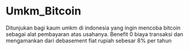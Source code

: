 # Umkm_Bitcoin
Ditunjukan bagi kaum umkm di indonesia yang ingin mencoba bitcoin sebagai alat pembayaran atas usahanya. Benefit 0 biaya transaksi dan mengamankan dari debasement fiat rupiah sebesar 8% per tahun
